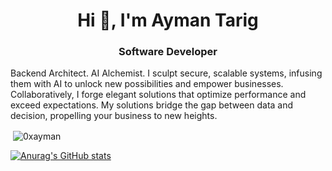 <h1 align="center">Hi 👋, I'm Ayman Tarig</h1>
<h3 align="center">Software Developer</h3>

<p>
Backend Architect. AI Alchemist. I sculpt secure,
scalable systems, infusing them with AI to
unlock new possibilities and empower
businesses. Collaboratively, I forge elegant
solutions that optimize performance and
exceed expectations. My solutions bridge the
gap between data and decision, propelling your
business to new heights.
</p>

<p>&nbsp;<img align="center" src="https://github-readme-stats.vercel.app/api?username=0xayman&show_icons=true&locale=en" alt="0xayman" /></p>

[![Anurag's GitHub stats](https://github-readme-stats.vercel.app/api?username=0xayman)](https://github.com/anuraghazra/github-readme-stats)
